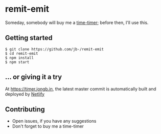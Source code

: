 # remit-emit
Someday, somebody will buy me a [time-timer](https://www.timetimer.com); before then, I'll use this.

## Getting started
```
$ git clone https://github.com/jb-/remit-emit
$ cd remit-emit
$ npm install
$ npm start
```
## ... or giving it a try
At https://timer.jongb.in, the latest master commit is automatically built and deployed by [Netlify](https://www.netlify.com/)

## Contributing
* Open issues, if you have any suggestions
* Don't forget to buy me a time-timer
